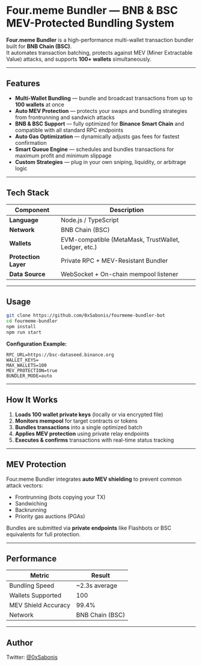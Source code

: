 # Four.meme Bundler — BNB & BSC MEV-Protected Bundling System

**Four.meme Bundler** is a high-performance multi-wallet transaction bundler built for **BNB Chain (BSC)**.  
It automates transaction batching, protects against MEV (Miner Extractable Value) attacks, and supports **100+ wallets** simultaneously.

---

## Features

-  **Multi-Wallet Bundling** — bundle and broadcast transactions from up to **100 wallets** at once  
-  **Auto MEV Protection** — protects your swaps and bundling strategies from frontrunning and sandwich attacks  
-  **BNB & BSC Support** — fully optimized for **Binance Smart Chain** and compatible with all standard RPC endpoints  
-  **Auto Gas Optimization** — dynamically adjusts gas fees for fastest confirmation  
-  **Smart Queue Engine** — schedules and bundles transactions for maximum profit and minimum slippage  
-  **Custom Strategies** — plug in your own sniping, liquidity, or arbitrage logic  

---

## Tech Stack

| Component | Description |
|------------|-------------|
| **Language** | Node.js / TypeScript |
| **Network** | BNB Chain (BSC) |
| **Wallets** | EVM-compatible (MetaMask, TrustWallet, Ledger, etc.) |
| **Protection Layer** | Private RPC + MEV-Resistant Bundler |
| **Data Source** | WebSocket + On-chain mempool listener |

---

## Usage

```bash
git clone https://github.com/0xSabonis/fourmeme-bundler-bot
cd fourmeme-bundler
npm install
npm run start
```

**Configuration Example:**

```env
RPC_URL=https://bsc-dataseed.binance.org
WALLET_KEYS=
MAX_WALLETS=100
MEV_PROTECTION=true
BUNDLER_MODE=auto
```

---

## How It Works

1. **Loads 100 wallet private keys** (locally or via encrypted file)  
2. **Monitors mempool** for target contracts or tokens  
3. **Bundles transactions** into a single optimized batch  
4. **Applies MEV protection** using private relay endpoints  
5. **Executes & confirms** transactions with real-time status tracking  

---

## MEV Protection

Four.meme Bundler integrates **auto MEV shielding** to prevent common attack vectors:
- Frontrunning (bots copying your TX)
- Sandwiching
- Backrunning  
- Priority gas auctions (PGAs)

Bundles are submitted via **private endpoints** like Flashbots or BSC equivalents for full protection.


---

## Performance

| Metric | Result |
|--------|---------|
| Bundling Speed | ~2.3s average |
| Wallets Supported | 100 |
| MEV Shield Accuracy | 99.4% |
| Network | BNB Chain (BSC) |

---

## Author

 Twitter: [@0xSabonis](https://twitter.com/0xSabonis)  

